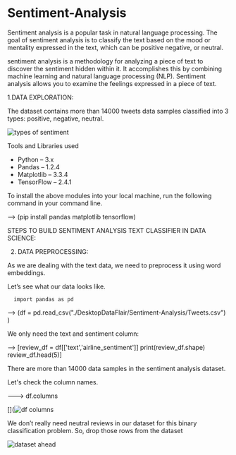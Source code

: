 # Sentiment-Analysis
Sentiment analysis is a popular task in natural language processing. The goal of sentiment analysis is to classify the text based on the mood or mentality expressed in the text, which can be positive negative, or neutral.




sentiment analysis is a methodology for analyzing a piece of text to discover the sentiment hidden within it. It accomplishes this by combining machine learning and natural language processing (NLP). Sentiment analysis allows you to examine the feelings expressed in a piece of text.


1.DATA EXPLORATION:

The dataset contains more than 14000 tweets data samples classified into 3 types: positive, negative, neutral.

![types of sentiment ](https://github.com/Rajendradegala/Sentiment-Analysis/assets/140039152/c80e6cc0-73dc-4c58-ae28-834a3790fa93)


Tools and Libraries used
* Python – 3.x
* Pandas – 1.2.4
* Matplotlib – 3.3.4
* TensorFlow – 2.4.1


To install the above modules into your local machine, run the following command in your command line.

  --> (pip install pandas matplotlib tensorflow)

  STEPS TO BUILD  SENTIMENT ANALYSIS TEXT CLASSIFIER IN DATA SCIENCE:

  2. DATA PREPROCESSING:

 As we are dealing with the text data, we need to preprocess it using word embeddings.

Let’s see what our data looks like.

      import pandas as pd
  --> (df = pd.read_csv("./DesktopDataFlair/Sentiment-Analysis/Tweets.csv") )


We only need the text and sentiment column:

   -->  [review_df = df[['text','airline_sentiment']]
      print(review_df.shape)
      review_df.head(5)]

There are more than 14000 data samples in the sentiment analysis dataset.
  
   Let's check the column names.

--->  df.columns

[](![df columns](https://github.com/Rajendradegala/Sentiment-Analysis/assets/140039152/1346d955-13a6-4aed-8684-0b4e85260740)


We don’t really need neutral reviews in our dataset for this binary classification problem. So, drop those rows from the dataset

![dataset ahead](https://github.com/Rajendradegala/Sentiment-Analysis/assets/140039152/473fa705-09ab-457b-8ce1-4a95362aaf6f)


